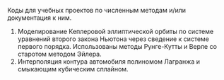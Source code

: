 Коды для учебных проектов по численным методам и/или документация к ним.

1. Моделирование Кеплеровой эллиптической орбиты по системе уравнений второго закона Ньютона
через сведение к системе первого порядка. Использованы методы Рунге-Кутты и Верле со старотом методом Эйлера.
2. Интерполяция контура автомобиля полиномом Лагранжа и смыкающим кубическим сплайном.
